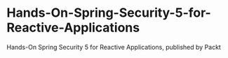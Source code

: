 # Hands-On-Spring-Security-5-for-Reactive-Applications
Hands-On Spring Security 5 for Reactive Applications, published by Packt
